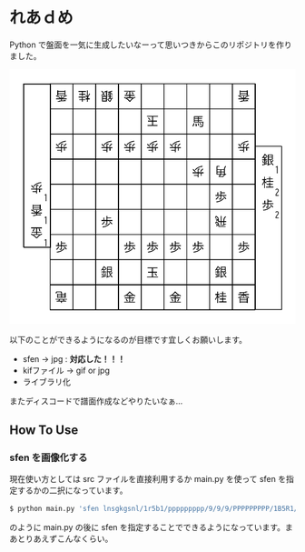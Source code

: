 # れあｄめ
Python で盤面を一気に生成したいなーって思いつきからこのリポジトリを作りました。

![sample](img/result.gif)

以下のことができるようになるのが目標です宜しくお願いします。

* sfen -> jpg : **対応した！！！**
* kifファイル -> gif or jpg
* ライブラリ化

またディスコードで譜面作成などやりたいなぁ...

## How To Use
### sfen を画像化する
現在使い方としては src ファイルを直接利用するか main.py を使って sfen を指定するかの二択になっています。

```bash
$ python main.py 'sfen lnsgkgsnl/1r5b1/ppppppppp/9/9/9/PPPPPPPPP/1B5R1/LNSGKGSNL b - 1'
```

のように main.py の後に sfen を指定することでできるようになっています。まあとりあえずこんなくらい。
